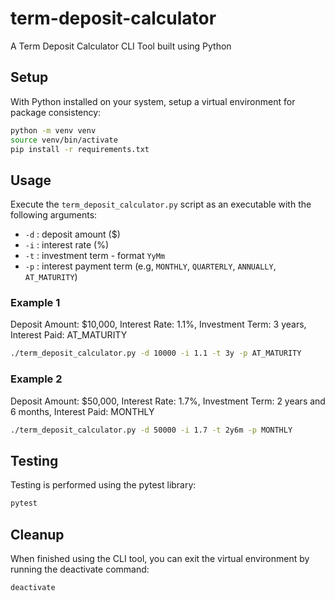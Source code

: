 # term-deposit-calculator

A Term Deposit Calculator CLI Tool built using Python

## Setup

With Python installed on your system, setup a virtual environment for package consistency:

```sh
python -m venv venv
source venv/bin/activate
pip install -r requirements.txt
```

## Usage

Execute the `term_deposit_calculator.py` script as an executable with the
following arguments:

- `-d` : deposit amount ($)
- `-i` : interest rate (%)
- `-t` : investment term - format `YyMm`
- `-p` : interest payment term (e.g, `MONTHLY`, `QUARTERLY`, `ANNUALLY`, `AT_MATURITY`)

### Example 1
Deposit Amount: $10,000, Interest Rate: 1.1%, Investment Term: 3 years, Interest Paid: AT_MATURITY

```sh
./term_deposit_calculator.py -d 10000 -i 1.1 -t 3y -p AT_MATURITY
```

### Example 2
Deposit Amount: $50,000, Interest Rate: 1.7%, Investment Term: 2 years and 6 months, Interest Paid: MONTHLY

```sh
./term_deposit_calculator.py -d 50000 -i 1.7 -t 2y6m -p MONTHLY
```

## Testing

Testing is performed using the pytest library:

```sh
pytest
```

## Cleanup

When finished using the CLI tool, you can exit the virtual environment by
running the deactivate command:

```sh
deactivate
```
